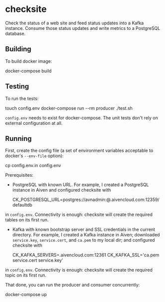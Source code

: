 checksite
=========

Check the status of a web site and feed status updates into a Kafka instance. Consume those status updates and write metrics to a PostgreSQL database.

Building
--------

To build docker image:

  docker-compose build


Testing
-------

To run the tests:

  touch config.env
  docker-compose run --rm producer ./test.sh

`config.env` needs to exist for docker-compose. The unit tests don't rely on external configuration at all.


Running
-------

First, create the config file (a set of environment variables acceptable to docker's `--env-file` option):

  cp config.env.in config.env

Prerequisites:

* PostgreSQL with known URL. For example, I created a PostgreSQL instance in Aiven and configured checksite with

    CK_POSTGRESQL_URL=postgres://avnadmin:<pw>@<host>.aivencloud.com:12359/defaultdb

in `config.env`. Connectivity is enough: checksite will create the required tables on its first run.

* Kafka with known bootstrap server and SSL credentials in the current directory. For example, I created a Kafka instance in Aiven; downloaded `service.key`, `service.cert`, and `ca.pem` to my local dir; and configured checksite with

    CK_KAFKA_SERVERS=<host>.aivencloud.com:12361
    CK_KAFKA_SSL='ca.pem service.cert service.key'

in `config.env`. Connectivity is enough: checksite will create the required topic on its first run.

That done, you can run the producer and consumer concurrently:

  docker-compose up
